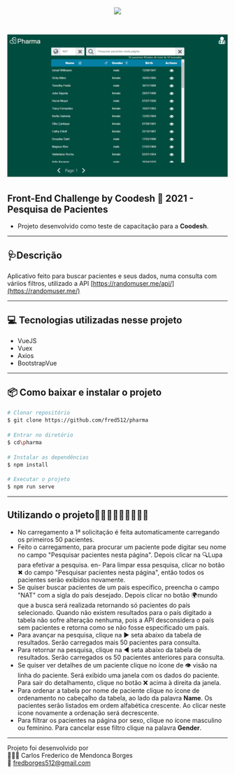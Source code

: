 <h1 align="center">
    <img src="https://ik.imagekit.io/6yl4glljrpu/logo2_O6_RGV5el.PNG?updatedAt=1636506037120">
</h1>
<h1 align="center">
    <img src="./src/assets/apresentacao.PNG">
</h1>




## Front-End Challenge by Coodesh 🏅 2021 - Pesquisa de Pacientes
- Projeto desenvolvido como teste de capacitação para a **Coodesh**.
---
## 🩺Descrição
Aplicativo feito para buscar pacientes e seus dados, numa consulta com váriios filtros, utilizado a API [https://randomuser.me/api/](https://randomuser.me/)

---

## 💻 Tecnologias utilizadas nesse projeto

- VueJS
- Vuex
- Axios
- BootstrapVue

---

## 📦 Como baixar e instalar o projeto
```bash
# Clonar repositório
$ git clone https://github.com/fred512/pharma

# Entrar no diretório
$ cd\pharma

# Instalar as dependências
$ npm install

# Executar o projeto 
$ npm run serve
```
---

## Utilizando o projeto🏃🏼‍♂️🏃🏼‍♂️🏃🏼‍♂️ 
- No carregamento a 1ª solicitação é feita automaticamente carregando os primeiros 50 pacientes.
- Feito o carregamento, para procurar um paciente pode digitar seu nome no campo "Pesquisar pacientes nesta página". Depois clicar na 🔍Lupa para efetivar a pesquisa.
en- Para limpar essa pesquisa, clicar no botão ✖ do campo "Pesquisar pacientes nesta página", então todos os pacientes serão exibidos novamente.
- Se quiser buscar pacientes de um pais específico, preencha o campo "NAT" com a sigla do país desejado. Depois clicar no botão 🌍mundo que a busca será realizada retornando só pacientes do país selecionado. Quando não existem resultados para o país digitado a tabela não sofre alteração nenhuma, pois a API desconsidera o país sem pacientes e retorna como se não fosse especificado um país.
- Para avançar na pesquisa, clique na ▶ seta abaixo da tabela de resultados. Serão carregados mais 50 pacientes para consulta.
- Para retornar na pesquisa, clique na ◀ seta abaixo da tabela de resultados. Serão carregados os 50 pacientes anteriores para consulta.
- Se quiser ver detalhes de um paciente clique no ícone de 👁 visão na linha do paciente. Será exibido uma janela com os dados do paciente. Para sair do detalhamento, clique no botão ❌ acima à direita da janela.
- Para ordenar a tabela por nome de paciente clique no ícone de ordenamento no cabeçalho da tabela, ao lado da palavra **Name**. Os pacientes serão listados em ordem alfabética crescente. Ao clicar neste ícone novamente a ordenação será decrescente.
- Para filtrar os pacientes na página por sexo, clique no ícone masculino ou feminino. Para cancelar esse filtro clique na palavra **Gender**.

--- 
Projeto foi desenvolvido por \
👨🏻‍🎓 Carlos Frederico de Mendonca Borges\
📧 fredborges512@gmail.com